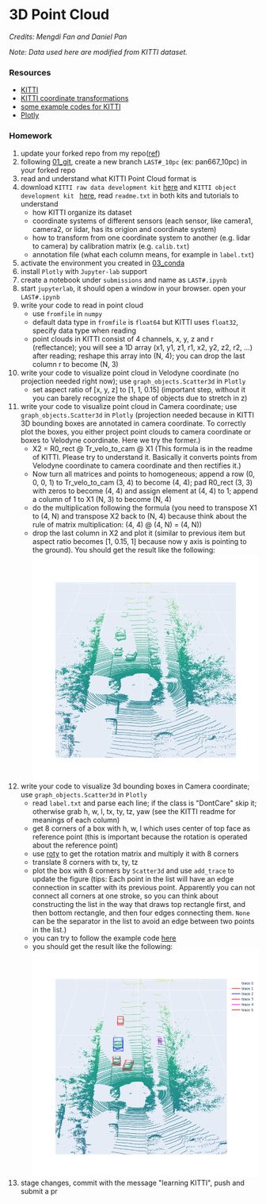 # 3D Point Cloud
*Credits: Mengdi Fan and Daniel Pan*

*Note: Data used here are modified from KITTI dataset.*

### Resources
 - [KITTI](https://www.cvlibs.net/datasets/KITTI/eval_object.php?obj_benchmark=3d)
 - [KITTI coordinate transformations](https://towardsdatascience.com/KITTI-coordinate-transformations-125094cd42fb)
 - [some example codes for KITTI](https://github.com/kuixu/kitti_object_vis)
 - [Plotly](https://plotly.com/python/)

### Homework
 1. update your forked repo from my repo([ref](https://docs.github.com/en/pull-requests/collaborating-with-pull-requests/working-with-forks/syncing-a-fork))
 1. following [01_git](../01_git/), create a new branch `LAST#_10pc` (ex: pan667_10pc) in your forked repo
 1. read and understand what KITTI Point Cloud format is
 1. download `KITTI raw data development kit` [here](https://www.cvlibs.net/datasets/KITTI/raw_data.php) and `KITTI object development kit ` [here](https://www.cvlibs.net/datasets/KITTI/eval_object.php?obj_benchmark=3d), read `readme.txt` in both kits and tutorials to understand 
    - how KITTI organize its dataset
    - coordinate systems of different sensors (each sensor, like camera1, camera2, or lidar, has its origion and coordinate system)
    - how to transform from one coordinate system to another (e.g. lidar to camera) by calibration matrix (e.g. `calib.txt`)
    - annotation file (what each column means, for example in `label.txt`)
 1. activate the environment you created in [03_conda](../03_conda/)
 1. install `Plotly` with `Jupyter-lab` support
 1. create a notebook under `submissions` and name as `LAST#.ipynb`
 1. start `jupyterlab`, it should open a window in your browser. open your `LAST#.ipynb`
 1. write your code to read in point cloud
    - use `fromfile` in `numpy`
    - default data type in `fromfile` is `float64` but KITTI uses `float32`, specify data type when reading
    - point clouds in KITTI consist of 4 channels, x, y, z and r (reflectance); you will see a 1D array (x1, y1, z1, r1, x2, y2, z2, r2, ...) after reading; reshape this array into (N, 4); you can drop the last column r to become (N, 3)
 1. write your code to visualize point cloud in Velodyne coordinate (no projection needed right now); use `graph_objects.Scatter3d` in `Plotly`
    - set aspect ratio of [x, y, z] to [1, 1, 0.15] (important step, without it you can barely recognize the shape of objects due to stretch in z)
 1. write your code to visualize point cloud in Camera coordinate; use `graph_objects.Scatter3d` in `Plotly` (projection needed because in KITTI 3D bounding boxes are annotated in camera coordinate. To correctly plot the boxes, you either project point clouds to camera coordinate or boxes to Velodyne coordinate. Here we try the former.)
    - X2 = R0_rect @ Tr_velo_to_cam @ X1 (This formula is in the readme of KITTI. Please try to understand it. Basically it converts points from Velodyne coordinate to camera coordinate and then rectifies it.)
    - Now turn all matrices and points to homogeneous; append a row (0, 0, 0, 1) to Tr_velo_to_cam (3, 4) to become (4, 4); pad R0_rect (3, 3) with zeros to become (4, 4) and assign element at (4, 4) to 1; append a column of 1 to X1 (N, 3) to become (N, 4)
    - do the multiplication following the formula (you need to transpose X1 to (4, N) and transpose X2 back to (N, 4) because think about the rule of matrix multiplication: (4, 4) @ (4, N) = (4, N))
    - drop the last column in X2 and plot it (similar to previous item but aspect ratio becomes [1, 0.15, 1] because now y axis is pointing to the ground). You should get the result like the following:
    ![demo1.jpg](p1.png)
 1. write your code to visualize 3d bounding boxes in Camera coordinate; use `graph_objects.Scatter3d` in `Plotly`
    - read `label.txt` and parse each line; if the class is "DontCare" skip it; otherwise grab h, w, l, tx, ty, tz, yaw (see the KITTI readme for meanings of each column)
    - get 8 corners of a box with h, w, l which uses center of top face as reference point (this is important because the rotation is operated about the reference point)
    - use [roty](https://github.com/kuixu/kitti_object_vis/blob/master/kitti_util.py#L343) to get the rotation matrix and multiply it with 8 corners
    - translate 8 corners with tx, ty, tz
    - plot the box with 8 corners by `Scatter3d` and use `add_trace` to update the figure (tips: Each point in the list will have an edge connection in scatter with its previous point. Apparently you can not connect all corners at one stroke, so you can think about constructing the list in the way that draws top rectangle first, and then bottom rectangle, and then four edges connecting them. `None` can be the separator in the list to avoid an edge between two points in the list.)
    - you can try to follow the example code [here](https://github.com/kuixu/kitti_object_vis/blob/master/kitti_util.py#L601)
    - you should get the result like the following:
    ![demo2.jpg](p2.png)
 1. stage changes, commit with the message "learning KITTI", push and submit a pr
